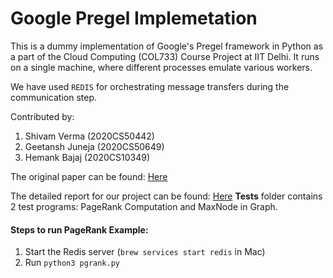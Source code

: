# Google Pregel Implemetation

This is a dummy implementation of Google's Pregel framework in Python as a part of the Cloud Computing (COL733) Course Project at IIT Delhi. It runs on a single machine, where different processes emulate various workers.

We have used `REDIS` for orchestrating message transfers during the communication step.

Contributed by:

1. Shivam Verma (2020CS50442)
2. Geetansh Juneja (2020CS50649)
3. Hemank Bajaj (2020CS10349)

The original paper can be found: [Here](https://dl.acm.org/doi/10.1145/1807167.1807184)

The detailed report for our project can be found: [Here](https://github.com/Shivam5022/Google-Pregel-Implemetation/blob/main/report/report.md)
**Tests** folder contains 2 test programs: PageRank Computation and MaxNode in Graph.

#### Steps to run PageRank Example:

1. Start the Redis server (`brew services start redis` in Mac)
2. Run `python3 pgrank.py` 
